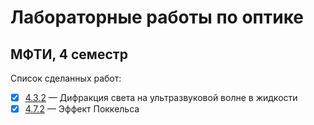 ﻿# Лабораторные работы по оптике
## МФТИ, 4 семестр  
Список сделанных работ:  
- [x]  [4.3.2](https://github.com/L0ki4/MIPT4_GenPhys_Labs/blob/master/4.3.2/main.pdf) &mdash; Дифракция света на ультразвуковой волне в жидкости
- [x]  [4.7.2](https://github.com/L0ki4/MIPT4_GenPhys_Labs/blob/master/4.7.2/Laboratory%20No.%204.7.2.pdf) &mdash;  Эффект Поккельса

